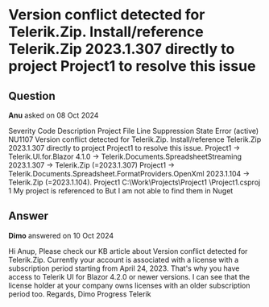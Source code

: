 # Version conflict detected for Telerik.Zip. Install/reference Telerik.Zip 2023.1.307 directly to project Project1 to resolve this issue

## Question

**Anu** asked on 08 Oct 2024

Severity Code Description Project File Line Suppression State Error (active) NU1107 Version conflict detected for Telerik.Zip. Install/reference Telerik.Zip 2023.1.307 directly to project Project1 to resolve this issue. Project1 -> Telerik.UI.for.Blazor 4.1.0 -> Telerik.Documents.SpreadsheetStreaming 2023.1.307 -> Telerik.Zip (=2023.1.307) Project1 -> Telerik.Documents.Spreadsheet.FormatProviders.OpenXml 2023.1.104 -> Telerik.Zip (=2023.1.104). Project1 C:\Work\Projects\Project1 \Project1.csproj 1 My project is referenced to <PackageReference Include="Telerik.Documents.Spreadsheet.FormatProviders.OpenXml" Version="2022.2.613" /> <PackageReference Include="Telerik.Documents.SpreadsheetStreaming" Version="2022.2.613" /> <PackageReference Include="Telerik.UI.for.Blazor" Version="3.4.0" /> But I am not able to find them in Nuget

## Answer

**Dimo** answered on 10 Oct 2024

Hi Anup, Please check our KB article about Version conflict detected for Telerik.Zip. Currently your account is associated with a license with a subscription period starting from April 24, 2023. That's why you have access to Telerik UI for Blazor 4.2.0 or newer versions. I can see that the license holder at your company owns licenses with an older subscription period too. Regards, Dimo Progress Telerik
